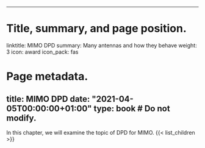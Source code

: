  ---
# Title, summary, and page position.
linktitle: MIMO DPD
summary: Many antennas and how they behave
weight: 3
icon: award
icon_pack: fas

# Page metadata.
title: MIMO DPD
date: "2021-04-05T00:00:00+01:00"
type: book  # Do not modify.
---

In this chapter, we will examine the topic of DPD for MIMO. 
{{< list_children >}}

 